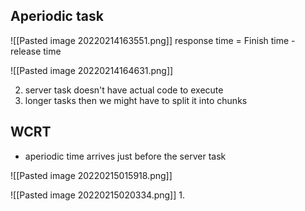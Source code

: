 ## Aperiodic task 
![[Pasted image 20220214163551.png]]
response time = Finish time - release time

![[Pasted image 20220214164631.png]]

2. server task doesn't have actual code to execute 
3. longer tasks then we might have to split it into chunks 

## WCRT
- aperiodic time arrives just before the server task 

![[Pasted image 20220215015918.png]]

![[Pasted image 20220215020334.png]]
1. 